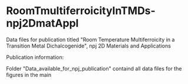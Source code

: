 # RoomTmultiferroicityInTMDs-npj2DmatAppl
Data files for publication titled "Room Temperature Multiferroicity in a Transition Metal Dichalcogenide", npj 2D Materials and Applications

Publication information:

Folder "Data_available_for_npj_publication" containd all data files for the figures in the main 
